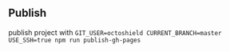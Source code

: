 ## Publish

publish project with `GIT_USER=octoshield CURRENT_BRANCH=master USE_SSH=true npm run publish-gh-pages`
